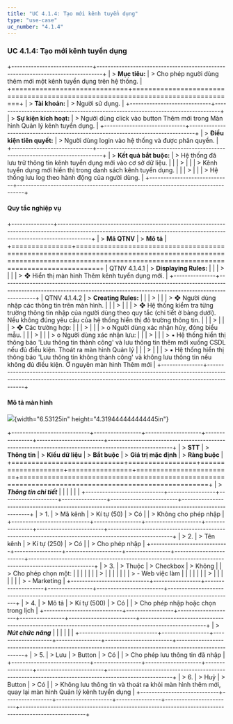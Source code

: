 ```yaml
---
title: "UC 4.1.4: Tạo mới kênh tuyển dụng"
type: "use-case"
uc_number: "4.1.4"
---
```


### UC 4.1.4: Tạo mới kênh tuyển dụng 

+-----------------------------+--------------------------------------------------------------------------------+
| > **Mục tiêu:**             | > Cho phép người dùng thêm mới một kênh tuyển dụng trên hệ thống.              |
+=============================+================================================================================+
| > **Tài khoản:**            | > Người sử dụng.                                                               |
+-----------------------------+--------------------------------------------------------------------------------+
| > **Sự kiện kích hoạt:**    | > Người dùng click vào button Thêm mới trong Màn hình Quản lý kênh tuyển dụng. |
+-----------------------------+--------------------------------------------------------------------------------+
| > **Điều kiện tiên quyết:** | > Người dùng login vào hệ thống và được phân quyền.                            |
+-----------------------------+--------------------------------------------------------------------------------+
| > **Kết quả bắt buộc:**     | > Hệ thống đã lưu trữ thông tin kênh tuyển dụng mới vào cơ sở dữ liệu.         |
|                             | >                                                                              |
|                             | > Kênh tuyển dụng mới hiển thị trong danh sách kênh tuyển dụng.                |
|                             | >                                                                              |
|                             | > Hệ thống lưu log theo hành động của người dùng.                              |
+-----------------------------+--------------------------------------------------------------------------------+

####  Quy tắc nghiệp vụ

+---------------+------------------------------------------------------------------------------------------------------------------------------------------------------------------------+
| > **Mã QTNV** | > **Mô tả**                                                                                                                                                            |
+===============+========================================================================================================================================================================+
| QTNV 4.1.4.1  | > **Displaying Rules:**                                                                                                                                                |
|               | >                                                                                                                                                                      |
|               | > ❖ Hiển thị màn hình Thêm kênh tuyển dụng mới.                                                                                                                        |
+---------------+------------------------------------------------------------------------------------------------------------------------------------------------------------------------+
| QTNV 4.1.4.2  | > **Creating Rules:**                                                                                                                                                  |
|               | >                                                                                                                                                                      |
|               | > ❖ Người dùng nhập các thông tin trên màn hình.                                                                                                                       |
|               | >                                                                                                                                                                      |
|               | > ❖ Hệ thống kiểm tra từng trường thông tin nhập của người dùng theo quy tắc (chi tiết ở bảng dưới). Nếu không đúng yêu cầu của hệ thống hiển thị đỏ trường thông tin. |
|               | >                                                                                                                                                                      |
|               | > ❖ Các trường hợp:                                                                                                                                                    |
|               | >                                                                                                                                                                      |
|               | > o Người dùng xác nhận hủy, đóng biểu mẫu.                                                                                                                            |
|               | >                                                                                                                                                                      |
|               | > o Người dùng xác nhận lưu:                                                                                                                                           |
|               | >                                                                                                                                                                      |
|               | > ▪ Hệ thống hiển thị thông báo 'Lưu thông tin thành công' và lưu thông tin thêm mới xuống CSDL nếu đủ điều kiện. Thoát ra màn hình Quản lý                            |
|               | >                                                                                                                                                                      |
|               | > ▪ Hệ thống hiển thị thông báo 'Lưu thông tin không thành công' và không lưu thông tin nếu không đủ điều kiện. Ở nguyên màn hình Thêm mới                             |
+---------------+------------------------------------------------------------------------------------------------------------------------------------------------------------------------+

#### Mô tả màn hình

![](media/image48.png){width="6.53125in" height="4.319444444444445in"}

+----------------------------+-----------------+--------------------+----------------+------------------------+-----------------------------------------------------------------------------------------------------+
| > **STT**                  | > **Thông tin** | > **Kiểu dữ liệu** | > **Bắt buộc** | > **Giá trị mặc định** | > **Ràng buộc**                                                                                     |
+============================+=================+====================+================+========================+=====================================================================================================+
| > ***Thông tin chi tiết*** |                 |                    |                |                        |                                                                                                     |
+----------------------------+-----------------+--------------------+----------------+------------------------+-----------------------------------------------------------------------------------------------------+
| > 1\.                      | > Mã kênh       | > Kí tự (50)       | > Có           |                        | > Không cho phép nhập                                                                               |
+----------------------------+-----------------+--------------------+----------------+------------------------+-----------------------------------------------------------------------------------------------------+
| > 2\.                      | > Tên kênh      | > Kí tự (250)      | > Có           |                        | > Cho phép nhập                                                                                     |
+----------------------------+-----------------+--------------------+----------------+------------------------+-----------------------------------------------------------------------------------------------------+
| > 3\.                      | > Thuộc         | > Checkbox         | > Không        |                        | > Cho phép chọn một:                                                                                |
|                            |                 |                    |                |                        | >                                                                                                   |
|                            |                 |                    |                |                        | > \- Web việc làm                                                                                   |
|                            |                 |                    |                |                        | >                                                                                                   |
|                            |                 |                    |                |                        | > \- Marketing                                                                                      |
+----------------------------+-----------------+--------------------+----------------+------------------------+-----------------------------------------------------------------------------------------------------+
| > 4\.                      | > Mô tả         | > Kí tự (500)      | > Có           |                        | > Cho phép nhập hoặc chọn trong lịch                                                                |
+----------------------------+-----------------+--------------------+----------------+------------------------+-----------------------------------------------------------------------------------------------------+
| > ***Nút chức năng***      |                 |                    |                |                        |                                                                                                     |
+----------------------------+-----------------+--------------------+----------------+------------------------+-----------------------------------------------------------------------------------------------------+
| > 5\.                      | > Lưu           | > Button           | > Có           |                        | > Cho phép lưu thông tin đã nhập                                                                    |
+----------------------------+-----------------+--------------------+----------------+------------------------+-----------------------------------------------------------------------------------------------------+
| > 6\.                      | > Huỷ           | > Button           | > Có           |                        | > Không lưu thông tin và thoát ra khỏi màn hình thêm mới, quay lại màn hình Quản lý kênh tuyển dụng |
+----------------------------+-----------------+--------------------+----------------+------------------------+-----------------------------------------------------------------------------------------------------+
